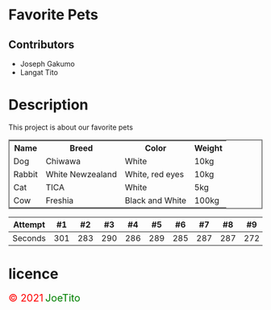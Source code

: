 # Favorite Pets
## Contributors 
* Joseph Gakumo
* Langat Tito
# Description 
This project is about our favorite pets


<table style="border:2px solid grey;">
<tr>
<th>Name</th>
<th>Breed</th>
<th>Color</th>
<th>Weight</th>
<tr>
<tr>
<td >Dog</td>
<td>Chiwawa</td>
<td>White</td>
<td>10kg</td>
</tr>
<tr>
<td>Rabbit</td>
<td>White Newzealand</td>
<td>White, red eyes</td>
<td>10kg</td>
</tr>
<tr>
<td>Cat</td>
<td>TICA</td>
<td>White</td>
<td>5kg</td>
</tr>
<tr>
<td>Cow</td>
<td>Freshia</td>
<td>Black and White</td>
<td>100kg</td>
</tr>
</table>

Attempt | #1 | #2 | #3 | #4 | #5 | #6 | #7 | #8 | #9 | #10 | #11
--- | --- | --- | --- |--- |--- |--- |--- |--- |--- |--- |---
Seconds | 301 | 283 | 290 | 286 | 289 | 285 | 287 | 287 | 272 | 276 | 269


# licence
 <span style="color:red;font-size:20px"> &copy; 2021</span> <span style="color:green; font-size:20px">JoeTito</span>